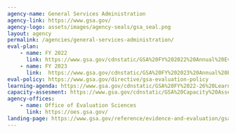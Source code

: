 ```yaml
---
agency-name: General Services Administration
agency-link: https://www.gsa.gov/
agency-logo: assets/images/agency-seals/gsa_seal.png
layout: agency
permalink: /agencies/general-services-administration/
eval-plan:
    - name: FY 2022
      link: https://www.gsa.gov/cdnstatic/GSA%20FY%202022%20Annual%20Evaluation%20Plan.pdf
    - name: FY 2023
      link:  https://www.gsa.gov/cdnstatic/GSA%20FY%202023%20Annual%20Evaluation%20Plan.pdf
eval-policy: https://www.gsa.gov/directive/gsa-evaluation-policy
learning-agenda: https://www.gsa.gov/cdnstatic/GSA%20FY%2022-26%20Learning%20Agenda.pdf
capacity-assesment: https://www.gsa.gov/cdnstatic/GSA%20Capacity%20Assessment%20for%20Evidence-Building%20and%20Evaluation.pdf
agency-offices:
    - name: Office of Evaluation Sciences
      link: https://oes.gsa.gov/
landing-page: https://www.gsa.gov/reference/evidence-and-evaluation/gsa-learning-agenda-and-evaluation-plans
---
```

